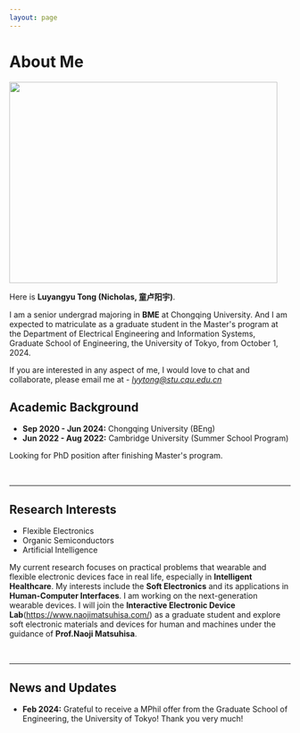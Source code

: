 ```yaml
---
layout: page
---
```


# About Me

<img src="https://SuperGrapee.github.io/luyangyutong.jpg" class="floatpic" width="480" height="360">

Here is **Luyangyu Tong (Nicholas, 童卢阳宇)**.

I am a senior undergrad majoring in **BME** at Chongqing University. And I am expected to matriculate as a graduate student in the Master's program at the Department of Electrical Engineering and Information Systems, Graduate School of Engineering, the University of Tokyo, from October 1, 2024. 

If you are interested in any aspect of me, I would love to chat and collaborate, please email me at - *lyytong@stu.cqu.edu.cn*

## Academic Background


- **Sep 2020 - Jun 2024:** Chongqing University (BEng)
- **Jun 2022 - Aug 2022:** Cambridge University (Summer School Program)

Looking for PhD position after finishing Master's program.

<br>

---

## Research Interests

- Flexible Electronics
- Organic Semiconductors
- Artificial Intelligence

My current research focuses on practical problems that wearable and flexible electronic devices face in real life, especially in **Intelligent Healthcare**. My interests include the **Soft Electronics** and its applications in **Human-Computer Interfaces**. I am working on the next-generation wearable devices. I will join the **Interactive Electronic Device Lab**(https://www.naojimatsuhisa.com/) as a graduate student and explore soft electronic materials and devices for human and machines under the guidance of **Prof.Naoji Matsuhisa**.

<br>

---
## News and Updates
- **Feb 2024:** Grateful to receive a MPhil offer from the Graduate School of Engineering, the University of Tokyo! Thank you very much!